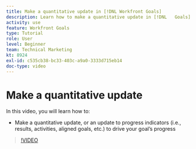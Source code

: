 ```yaml
---
title: Make a quantitative update in [!DNL Workfront Goals]
description: Learn how to make a quantitative update in [!DNL   Goals].
activity: use
feature: Workfront Goals
type: Tutorial
role: User
level: Beginner
team: Technical Marketing
kt: 8924
exl-id: c535cb38-bc33-403c-a9a0-3333d715eb14
doc-type: video
---
```

# Make a quantitative update

In this video, you will learn how to:

* Make a quantitative update, or an update to progress indicators (i.e., results, activities, aligned goals, etc.) to drive your goal’s progress

>[!VIDEO](https://video.tv.adobe.com/v/335196/?quality=12&learn=on)
